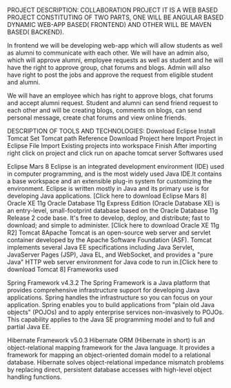 PROJECT DESCRIPTION: COLLABORATION PROJECT
 IT IS A WEB BASED PROJECT CONSTITUTING OF TWO PARTS, ONE WILL BE ANGULAR BASED DYNAMIC WEB-APP  BASED( FRONTEND) AND OTHER WILL BE MAVEN BASED( BACKEND). 

In frontend we will be developing web-app which will allow students as well as alumni to communicate with each other. We will have an admin also, which will approve alumni, employee requests as well as student and he will have the right to approve group, chat forums and blogs. Admin will also have right to post the jobs and approve the request from eligible student and alumni.

We will have an employee which has right to approve blogs, chat forums and accept alumni request. Student and alumni can send friend request to each other and will be creating blogs, comments on blogs, can send personal message, create chat forums and view online friends.


DESCRIPTION OF TOOLS AND TECHNOLOGIES:
Download Eclipse Install Tomcat Set Tomcat path Reference Download Project here Import Project in Eclipse File Import Existing projects into workspace Finish After importing right click on project and click run on apache tomcat server Softwares used

Eclipse Mars 8 Eclipse is an integrated development environment (IDE) used in computer programming, and is the most widely used Java IDE.It contains a base workspace and an extensible plug-in system for customizing the environment. Eclipse is written mostly in Java and its primary use is for developing Java applications. [Click here to download Eclipse Mars 8] Oracle XE 11g Oracle Database 11g Express Edition (Oracle Database XE) is an entry-level, small-footprint database based on the Oracle Database 11g Release 2 code base. It's free to develop, deploy, and distribute; fast to download; and simple to administer. [Click here to download Oracle XE 11g R2] Tomcat 8Apache Tomcat is an open-source web server and servlet container developed by the Apache Software Foundation (ASF). Tomcat implements several Java EE specifications including Java Servlet, JavaServer Pages (JSP), Java EL, and WebSocket, and provides a "pure Java" HTTP web server environment for Java code to run in.[Click here to download Tomcat 8] Frameworks used

Spring Framework v4.3.2 The Spring Framework is a Java platform that provides comprehensive infrastructure support for developing Java applications. Spring handles the infrastructure so you can focus on your application. Spring enables you to build applications from "plain old Java objects" (POJOs) and to apply enterprise services non-invasively to POJOs. This capability applies to the Java SE programming model and to full and partial Java EE.

Hibernate Framework v5.0.3 Hibernate ORM (Hibernate in short) is an object-relational mapping framework for the Java language. It provides a framework for mapping an object-oriented domain model to a relational database. Hibernate solves object-relational impedance mismatch problems by replacing direct, persistent database accesses with high-level object handling functions.
